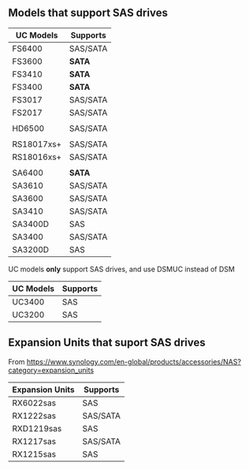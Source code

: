 ## Models that support SAS drives

UC Models | Supports |
-- | -- |
FS6400  | SAS/SATA |
FS3600  | **SATA** |
FS3410  | **SATA** |
FS3400  | **SATA** |
FS3017  | SAS/SATA |
FS2017  | SAS/SATA |
|  |  |
HD6500  | SAS/SATA |
|  |  |
RS18017xs+ | SAS/SATA |
RS18016xs+ | SAS/SATA |
|  |  |
SA6400   | **SATA** |
SA3610   | SAS/SATA |
SA3600   | SAS/SATA |
SA3410   | SAS/SATA |
SA3400D  | SAS |
SA3400   | SAS/SATA |
SA3200D  | SAS |

UC models **only** support SAS drives, and use DSMUC instead of DSM

UC Models | Supports |
-- | -- |
UC3400  | SAS |
UC3200  | SAS |

## Expansion Units that suport SAS drives

From https://www.synology.com/en-global/products/accessories/NAS?category=expansion_units

Expansion Units | Supports |
-- | -- |
RX6022sas  | SAS |
RX1222sas  | SAS/SATA |
RXD1219sas | SAS |
RX1217sas  | SAS/SATA |
RX1215sas  | SAS |
